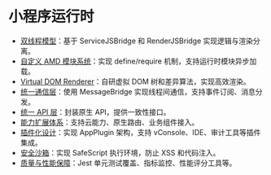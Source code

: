 # 小程序运行时

- [双线程模型](./service-view-bridge.md)：基于 ServiceJSBridge 和 RenderJSBridge 实现逻辑与渲染分离。
- [自定义 AMD 模块系统](./amd.md)：实现 define/require 机制，支持运行时模块异步加载。
- [Virtual DOM Renderer](./virtual-dom-renderer.md)：自研虚拟 DOM 树和差异算法，实现高效渲染。
- [统一通信层](./message-bridge.md)：使用 MessageBridge 实现线程间通信，支持事件订阅、消息分发。
- [统一 API 层](./capability-extension.md)：封装原生 API，提供一致性接口。
- [能力扩展体系](./capability-extension.md)：支持云能力、原生路由、业务组件接入。
- [插件化设计](./plugin.md)：实现 AppPlugin 架构，支持 vConsole、IDE、审计工具等插件集成。
- [安全沙箱](./safe-script.md)：实现 SafeScript 执行环境，防止 XSS 和代码注入。
- [质量与性能保障](./quality-performance.md)：Jest 单元测试覆盖、指标监控、性能评分工具等。
